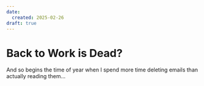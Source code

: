 ```yaml
---
date:
  created: 2025-02-26
draft: true
---
```


# Back to Work is Dead?

And so begins the time of year when I spend more time deleting emails
than actually reading them...
